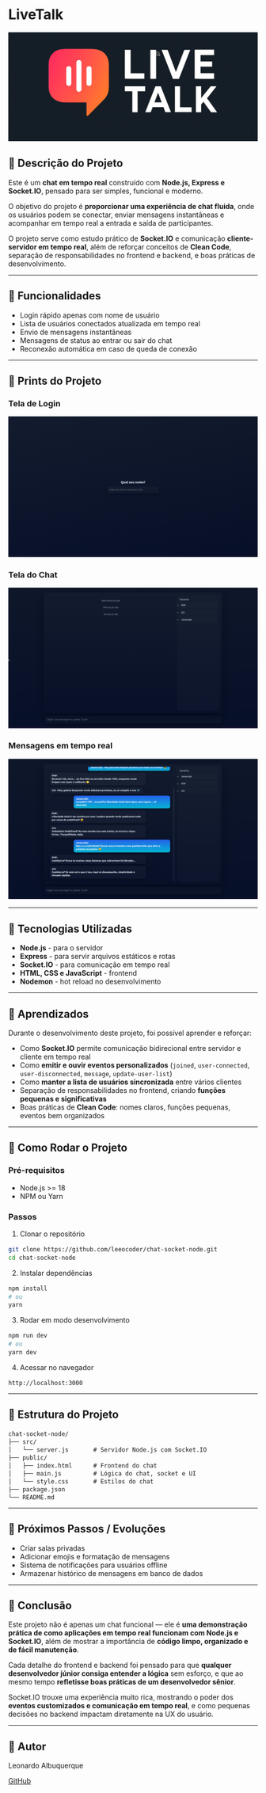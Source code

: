 # LiveTalk

![Banner do Projeto](./assets/banner.png)

## 🔹 Descrição do Projeto

Este é um **chat em tempo real** construído com **Node.js, Express e Socket.IO**, pensado para ser simples, funcional e moderno.

O objetivo do projeto é **proporcionar uma experiência de chat fluida**, onde os usuários podem se conectar, enviar mensagens instantâneas e acompanhar em tempo real a entrada e saída de participantes.

O projeto serve como estudo prático de **Socket.IO** e comunicação **cliente-servidor em tempo real**, além de reforçar conceitos de **Clean Code**, separação de responsabilidades no frontend e backend, e boas práticas de desenvolvimento.

---

## 🔹 Funcionalidades

- Login rápido apenas com nome de usuário
- Lista de usuários conectados atualizada em tempo real
- Envio de mensagens instantâneas
- Mensagens de status ao entrar ou sair do chat
- Reconexão automática em caso de queda de conexão

---

## 🔹 Prints do Projeto

### Tela de Login

![Login](./assets/login.png) <!-- Substitua pelo print do login -->

### Tela do Chat

![Chat](./assets/chat.png) <!-- Substitua pelo print do chat em branco ou vazio -->

### Mensagens em tempo real

![Mensagens](./assets/messages.png) <!-- Substitua pelo print do chat com mensagens -->

---

## 🔹 Tecnologias Utilizadas

- **Node.js** - para o servidor
- **Express** - para servir arquivos estáticos e rotas
- **Socket.IO** - para comunicação em tempo real
- **HTML, CSS e JavaScript** - frontend
- **Nodemon** - hot reload no desenvolvimento

---

## 🔹 Aprendizados

Durante o desenvolvimento deste projeto, foi possível aprender e reforçar:

- Como **Socket.IO** permite comunicação bidirecional entre servidor e cliente em tempo real
- Como **emitir e ouvir eventos personalizados** (`joined`, `user-connected`, `user-disconnected`, `message`, `update-user-list`)
- Como **manter a lista de usuários sincronizada** entre vários clientes
- Separação de responsabilidades no frontend, criando **funções pequenas e significativas**
- Boas práticas de **Clean Code**: nomes claros, funções pequenas, eventos bem organizados

---

## 🔹 Como Rodar o Projeto

### Pré-requisitos

- Node.js >= 18
- NPM ou Yarn

### Passos

1. Clonar o repositório

```bash
git clone https://github.com/leeocoder/chat-socket-node.git
cd chat-socket-node
```

2. Instalar dependências

```bash
npm install
# ou
yarn
```

3. Rodar em modo desenvolvimento

```bash
npm run dev
# ou
yarn dev
```

4. Acessar no navegador

```
http://localhost:3000
```

---

## 🔹 Estrutura do Projeto

```
chat-socket-node/
├── src/
│   └── server.js       # Servidor Node.js com Socket.IO
├── public/
│   ├── index.html      # Frontend do chat
│   ├── main.js         # Lógica do chat, socket e UI
│   └── style.css       # Estilos do chat
├── package.json
└── README.md
```

---

## 🔹 Próximos Passos / Evoluções

- Criar salas privadas
- Adicionar emojis e formatação de mensagens
- Sistema de notificações para usuários offline
- Armazenar histórico de mensagens em banco de dados

---

## 🔹 Conclusão

Este projeto não é apenas um chat funcional — ele é **uma demonstração prática de como aplicações em tempo real funcionam com Node.js e Socket.IO**, além de mostrar a importância de **código limpo, organizado e de fácil manutenção**.

Cada detalhe do frontend e backend foi pensado para que **qualquer desenvolvedor júnior consiga entender a lógica** sem esforço, e que ao mesmo tempo **refletisse boas práticas de um desenvolvedor sênior**.

Socket.IO trouxe uma experiência muito rica, mostrando o poder dos **eventos customizados e comunicação em tempo real**, e como pequenas decisões no backend impactam diretamente na UX do usuário.

---

## 🔹 Autor

Leonardo Albuquerque

[GitHub](https://github.com/leeocoder)
